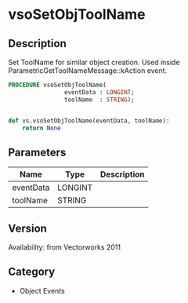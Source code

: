 # vsoSetObjToolName

## Description
Set ToolName for similar object creation. Used inside ParametricGetToolNameMessage::kAction event.

```pascal
PROCEDURE vsoSetObjToolName(
				eventData : LONGINT;
				toolName  : STRING);
```

```python

def vs.vsoSetObjToolName(eventData, toolName):
    return None
```

## Parameters
|Name|Type|Description|
|---|---|---|
|eventData|LONGINT||
|toolName|STRING||

## Version
Availability: from Vectorworks 2011
## Category
* Object Events

